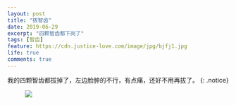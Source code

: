 ```yaml
---
layout: post
title: "拔智齿"
date: 2019-06-29
excerpt: "四颗智齿都下岗了"
tags: [智齿]
feature: https://cdn.justice-love.com/image/jpg/bjfj1.jpg
life: true
comments: true
---
```

我的四颗智齿都拔掉了，左边脸肿的不行，有点痛，还好不用再拔了。
{: .notice}
<figure>
    <img src="{{ site.staticUrl }}/yanyan/image/bazhichi.jpg?imageMogr2/auto-orient" />
</figure>
